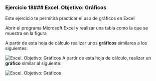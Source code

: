 ### Ejercicio 18### Excel. Objetivo: Gráficos

Este ejercicio te permitirá practicar el uso de gráficos en Excel

Abrir el programa Microsoft Excel y realizar una tabla como la que se muestra en la figura

A partir de esta hoja de cálculo realizar unos **gráficos** similares a los siguientes:

![Excel. Objetivo: Gráficos ](https://teformas.com/wp-content/uploads/2012/10/ej13a.jpg)
A partir de esta hoja de cálculo, realizar un **gráfico** similar al siguiente:

![Excel. Objetivo: Gráficos ](https://teformas.com/wp-content/uploads/2012/10/ej13b.jpg)
<!--stackedit_data:
eyJoaXN0b3J5IjpbLTE2NDIyNzg2NDUsMTk5MTk3MzU3NCwtNj
k0NDAyNTgxXX0=
-->